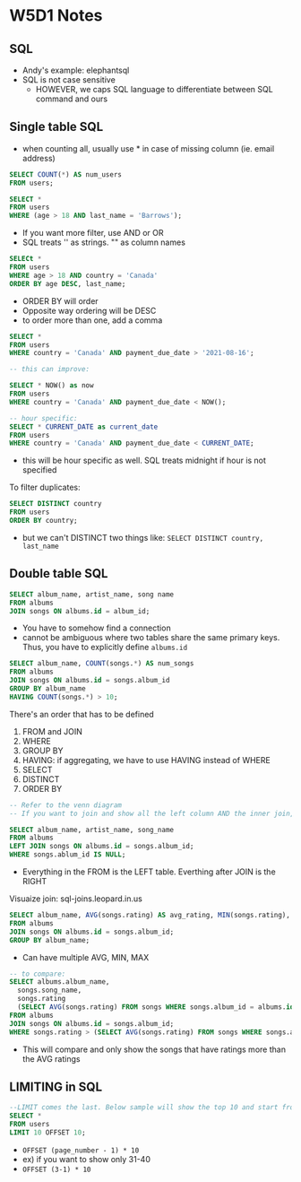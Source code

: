 # W5D1 Notes

## SQL
- Andy's example: elephantsql
- SQL is not case sensitive
  - HOWEVER, we caps SQL language to differentiate between SQL command and ours

## Single table SQL
- when counting all, usually use * in case of missing column (ie. email address)
```sql
SELECT COUNT(*) AS num_users 
FROM users;
```

```sql
SELECT *
FROM users
WHERE (age > 18 AND last_name = 'Barrows');
```
- If you want more filter, use AND or OR
- SQL treats '' as strings. "" as column names

```sql
SELECt *
FROM users
WHERE age > 18 AND country = 'Canada'
ORDER BY age DESC, last_name;
```
- ORDER BY will order 
- Opposite way ordering will be DESC
- to order more than one, add a comma

```sql
SELECT *
FROM users
WHERE country = 'Canada' AND payment_due_date > '2021-08-16';

-- this can improve: 

SELECT * NOW() as now
FROM users
WHERE country = 'Canada' AND payment_due_date < NOW();

-- hour specific: 
SELECT * CURRENT_DATE as current_date
FROM users
WHERE country = 'Canada' AND payment_due_date < CURRENT_DATE;
```
- this will be hour specific as well. SQL treats midnight if hour is not specified

To filter duplicates: 
```sql
SELECT DISTINCT country
FROM users
ORDER BY country;
```
- but we can't DISTINCT two things like: `SELECT DISTINCT country, last_name`

## Double table SQL
```sql
SELECT album_name, artist_name, song name
FROM albums
JOIN songs ON albums.id = album_id; 
```
- You have to somehow find a connection
- cannot be ambiguous where two tables share the same primary keys. Thus, you have to explicitly define `albums.id`

```sql
SELECT album_name, COUNT(songs.*) AS num_songs
FROM albums
JOIN songs ON albums.id = songs.album_id
GROUP BY album_name
HAVING COUNT(songs.*) > 10;
```
There's an order that has to be defined
1. FROM and JOIN 
2. WHERE
3. GROUP BY
4. HAVING: if aggregating, we have to use HAVING instead of WHERE 
5. SELECT
6. DISTINCT
7. ORDER BY 

```sql
-- Refer to the venn diagram 
-- If you want to join and show all the left column AND the inner join, say LEFT JOIN

SELECT album_name, artist_name, song_name
FROM albums
LEFT JOIN songs ON albums.id = songs.album_id;
WHERE songs.ablum_id IS NULL;
```
- Everything in the FROM is the LEFT table. Everthing after JOIN is the RIGHT

Visuaize join: sql-joins.leopard.in.us

```sql
SELECT album_name, AVG(songs.rating) AS avg_rating, MIN(songs.rating), MAX(songs.rating)
FROM albums
JOIN songs ON albums.id = songs.album_id;
GROUP BY album_name;
```
- Can have multiple AVG, MIN, MAX

```sql
-- to compare:
SELECT albums.album_name, 
  songs.song_name, 
  songs.rating
  (SELECT AVG(songs.rating) FROM songs WHERE songs.album_id = albums.id) AS avg_rating
FROM albums
JOIN songs ON albums.id = songs.album_id;
WHERE songs.rating > (SELECT AVG(songs.rating) FROM songs WHERE songs.album_id = albums.id); 
```
  - This will compare and only show the songs that have ratings more than the AVG ratings

## LIMITING in SQL
```sql
--LIMIT comes the last. Below sample will show the top 10 and start from 11 to 20
SELECT *
FROM users
LIMIT 10 OFFSET 10;
```
- `OFFSET (page_number - 1) * 10`
- ex) if you want to show only 31-40
- `OFFSET (3-1) * 10`